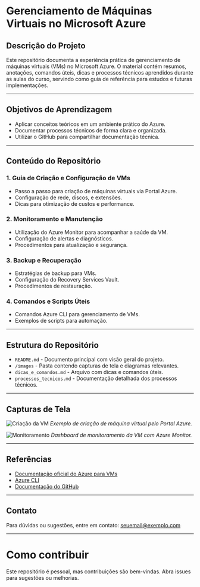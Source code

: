 # Gerenciamento de Máquinas Virtuais no Microsoft Azure

## Descrição do Projeto
Este repositório documenta a experiência prática de gerenciamento de máquinas virtuais (VMs) no Microsoft Azure. O material contém resumos, anotações, comandos úteis, dicas e processos técnicos aprendidos durante as aulas do curso, servindo como guia de referência para estudos e futuras implementações.

---

## Objetivos de Aprendizagem
- Aplicar conceitos teóricos em um ambiente prático do Azure.
- Documentar processos técnicos de forma clara e organizada.
- Utilizar o GitHub para compartilhar documentação técnica.
  
---

## Conteúdo do Repositório

### 1. Guia de Criação e Configuração de VMs
- Passo a passo para criação de máquinas virtuais via Portal Azure.
- Configuração de rede, discos, e extensões.
- Dicas para otimização de custos e performance.

### 2. Monitoramento e Manutenção
- Utilização do Azure Monitor para acompanhar a saúde da VM.
- Configuração de alertas e diagnósticos.
- Procedimentos para atualização e segurança.

### 3. Backup e Recuperação
- Estratégias de backup para VMs.
- Configuração do Recovery Services Vault.
- Procedimentos de restauração.

### 4. Comandos e Scripts Úteis
- Comandos Azure CLI para gerenciamento de VMs.
- Exemplos de scripts para automação.

---

## Estrutura do Repositório
- `README.md` - Documento principal com visão geral do projeto.
- `/images` - Pasta contendo capturas de tela e diagramas relevantes.
- `dicas_e_comandos.md` - Arquivo com dicas e comandos úteis.
- `processos_tecnicos.md` - Documentação detalhada dos processos técnicos.

---

## Capturas de Tela
![Criação da VM](./images/vm_creation.png)
*Exemplo de criação de máquina virtual pelo Portal Azure.*

![Monitoramento](./images/vm_monitoring.png)
*Dashboard de monitoramento da VM com Azure Monitor.*

---

## Referências
- [Documentação oficial do Azure para VMs](https://learn.microsoft.com/pt-br/azure/virtual-machines/)
- [Azure CLI](https://learn.microsoft.com/cli/azure/)
- [Documentação do GitHub](https://docs.github.com/)

---

## Contato
Para dúvidas ou sugestões, entre em contato: seuemail@exemplo.com

---

# Como contribuir
Este repositório é pessoal, mas contribuições são bem-vindas. Abra issues para sugestões ou melhorias.

